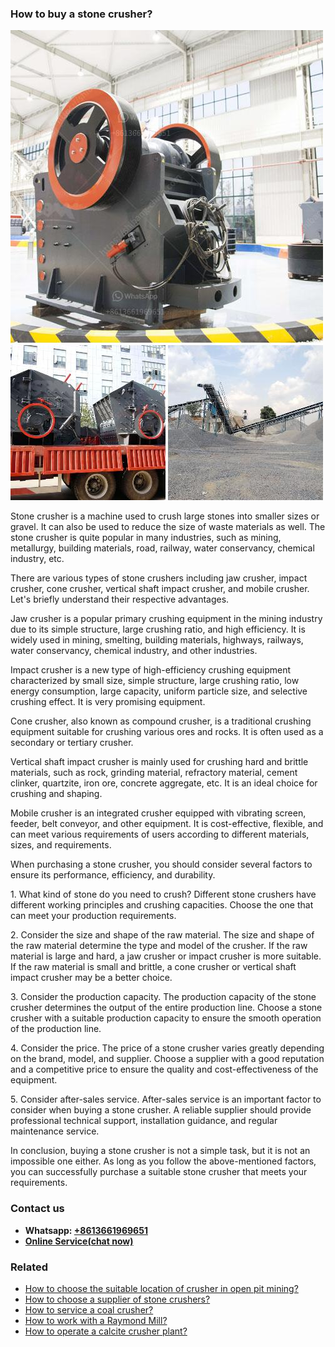 <h3>How to buy a stone crusher?</h3><img src='1701745106.jpg' alt=''><p>Stone crusher is a machine used to crush large stones into smaller sizes or gravel. It can also be used to reduce the size of waste materials as well. The stone crusher is quite popular in many industries, such as mining, metallurgy, building materials, road, railway, water conservancy, chemical industry, etc.</p><p>There are various types of stone crushers including jaw crusher, impact crusher, cone crusher, vertical shaft impact crusher, and mobile crusher. Let's briefly understand their respective advantages.</p><p>Jaw crusher is a popular primary crushing equipment in the mining industry due to its simple structure, large crushing ratio, and high efficiency. It is widely used in mining, smelting, building materials, highways, railways, water conservancy, chemical industry, and other industries.</p><p>Impact crusher is a new type of high-efficiency crushing equipment characterized by small size, simple structure, large crushing ratio, low energy consumption, large capacity, uniform particle size, and selective crushing effect. It is very promising equipment.</p><p>Cone crusher, also known as compound crusher, is a traditional crushing equipment suitable for crushing various ores and rocks. It is often used as a secondary or tertiary crusher.</p><p>Vertical shaft impact crusher is mainly used for crushing hard and brittle materials, such as rock, grinding material, refractory material, cement clinker, quartzite, iron ore, concrete aggregate, etc. It is an ideal choice for crushing and shaping.</p><p>Mobile crusher is an integrated crusher equipped with vibrating screen, feeder, belt conveyor, and other equipment. It is cost-effective, flexible, and can meet various requirements of users according to different materials, sizes, and requirements.</p><p>When purchasing a stone crusher, you should consider several factors to ensure its performance, efficiency, and durability.</p><p>1. What kind of stone do you need to crush? Different stone crushers have different working principles and crushing capacities. Choose the one that can meet your production requirements.</p><p>2. Consider the size and shape of the raw material. The size and shape of the raw material determine the type and model of the crusher. If the raw material is large and hard, a jaw crusher or impact crusher is more suitable. If the raw material is small and brittle, a cone crusher or vertical shaft impact crusher may be a better choice.</p><p>3. Consider the production capacity. The production capacity of the stone crusher determines the output of the entire production line. Choose a stone crusher with a suitable production capacity to ensure the smooth operation of the production line.</p><p>4. Consider the price. The price of a stone crusher varies greatly depending on the brand, model, and supplier. Choose a supplier with a good reputation and a competitive price to ensure the quality and cost-effectiveness of the equipment.</p><p>5. Consider after-sales service. After-sales service is an important factor to consider when buying a stone crusher. A reliable supplier should provide professional technical support, installation guidance, and regular maintenance service.</p><p>In conclusion, buying a stone crusher is not a simple task, but it is not an impossible one either. As long as you follow the above-mentioned factors, you can successfully purchase a suitable stone crusher that meets your requirements.</p><h3>Contact us</h3><ul><li><strong>Whatsapp:&nbsp;<a href="https://wa.me/8613661969651">+8613661969651</a></strong></li><li><a href="https://swt.shibang-china.com/?git&amp;zhl&amp;How to buy a stone crusher"><strong>Online Service(chat now)</strong></a></li></ul><h3>Related</h3><ul><li><a href='How to choose the suitable location of crusher in open pit mining.md'>How to choose the suitable location of crusher in open pit mining?</a></li><li><a href='How to choose a supplier of stone crushers.md'>How to choose a supplier of stone crushers?</a></li><li><a href='How to service a coal crusher.md'>How to service a coal crusher?</a></li><li><a href='How to work with a Raymond Mill.md'>How to work with a Raymond Mill?</a></li><li><a href='How to operate a calcite crusher plant.md'>How to operate a calcite crusher plant?</a></li></ul>